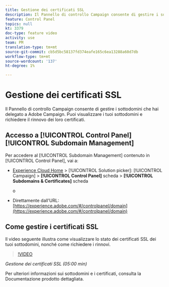 ```yaml
---
title: Gestione dei certificati SSL
description: Il Pannello di controllo Campaign consente di gestire i sottodomini che hai delegato a  Adobe Campaign. Puoi visualizzare i tuoi sottodomini e richiedere il rinnovo dei loro certificati.
feature: Control Panel
topics: null
kt: 3379
doc-type: feature video
activity: use
team: PM
translation-type: tm+mt
source-git-commit: cb5d5bc58137fd374eafe165c6ea13288a60d7db
workflow-type: tm+mt
source-wordcount: '137'
ht-degree: 1%

---
```



# Gestione dei certificati SSL

Il Pannello di controllo Campaign consente di gestire i sottodomini che hai delegato a  Adobe Campaign. Puoi visualizzare i tuoi sottodomini e richiedere il rinnovo dei loro certificati.

## Accesso a [!UICONTROL Control Panel] [!UICONTROL Subdomain Management]

Per accedere al [!UICONTROL Subdomain Management] contenuto in [!UICONTROL Control Panel], vai a:

* [Experience Cloud Home](https://experience.adobe.com/#/home) > [!UICONTROL Solution picker]: [!UICONTROL Campaign] > **[!UICONTROL Control Panel]** scheda > **[!UICONTROL Subdomains & Certificates]** scheda

   o
* Direttamente dall’URL: [https://experience.adobe.com/#/controlpanel/domain](https://experience.adobe.com/#/controlpanel/domain)

## Come gestire i certificati SSL

Il video seguente illustra come visualizzare lo stato dei certificati SSL dei tuoi sottodomini, nonché come richiedere i rinnovi.

>[!VIDEO](https://video.tv.adobe.com/v/28492?quality=12)

*Gestione dei certificati SSL (05:00 min)*

Per ulteriori informazioni sui sottodomini e i certificati, consulta la Documentazione [](https://helpx.adobe.com/campaign/kb/control-panel-subdomains-certificates.html)prodotto dettagliata.

